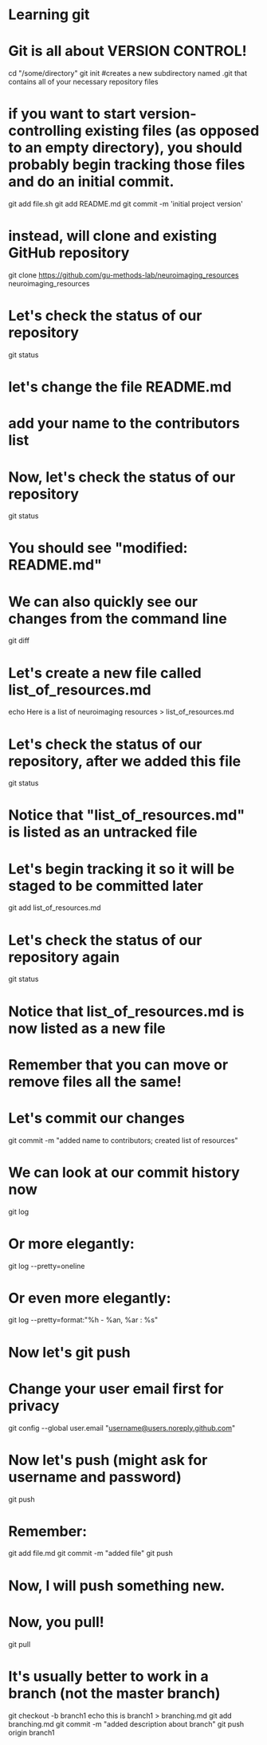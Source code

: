 # Learning git
# Git is all about VERSION CONTROL!

cd "/some/directory"
git init #creates a new subdirectory named .git that contains all of your necessary repository files

######
# if you want to start version-controlling existing files (as opposed to an empty directory), you should probably begin tracking those files and do an initial commit.
git add file.sh
git add README.md
git commit -m 'initial project version'
######

# instead, will clone and existing GitHub repository
git clone https://github.com/gu-methods-lab/neuroimaging_resources neuroimaging_resources

# Let's check the status of our repository
git status

# let's change the file README.md
# add your name to the contributors list
# Now, let's check the status of our repository
git status

# You should see "modified:		README.md"
# We can also quickly see our changes from the command line
git diff

# Let's create a new file called list_of_resources.md
echo Here is a list of neuroimaging resources > list_of_resources.md

# Let's check the status of our repository, after we added this file
git status

# Notice that "list_of_resources.md" is listed as an untracked file
# Let's begin tracking it so it will be staged to be committed later
git add list_of_resources.md

# Let's check the status of our repository again
git status

# Notice that list_of_resources.md is now listed as a new file
# Remember that you can move or remove files all the same!

# Let's commit our changes
git commit -m "added name to contributors; created list of resources"

# We can look at our commit history now
git log

# Or more elegantly:
git log --pretty=oneline

# Or even more elegantly:
git log --pretty=format:"%h - %an, %ar : %s"

# Now let's git push
# Change your user email first for privacy
git config --global user.email "username@users.noreply.github.com"

# Now let's push (might ask for username and password)
git push

# Remember:
git add file.md
git commit -m "added file"
git push

# Now, I will push something new. 
# Now, you pull!
git pull

# It's usually better to work in a branch (not the master branch)
git checkout -b branch1
echo this is branch1 > branching.md
git add branching.md
git commit -m "added description about branch"
git push origin branch1

